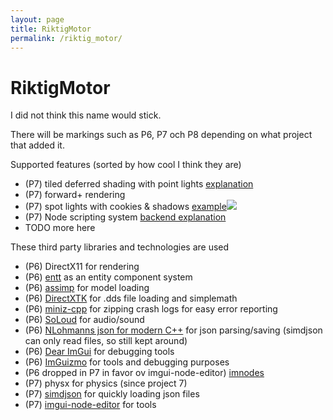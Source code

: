 ```yaml
---
layout: page
title: RiktigMotor
permalink: /riktig_motor/
---
```


RiktigMotor
===========
I did not think this name would stick.  

There will be markings such as P6, P7 och P8 depending on what project that added it.

Supported features (sorted by how cool I think they are)
* (P7) tiled deferred shading with point lights [explanation](/project7/update/2021/04/07/project7-point-lights.html)
* (P7) forward+ rendering
* (P7) spot lights with cookies & shadows <a class="link" href="/images/project7_spotlight_shadow_and_cookie.gif">example<img class="preview" src="/images/project7_spotlight_shadow_and_cookie.gif"></a>
* (P7) Node scripting system [backend explanation](/project7/update/2021/04/11/node-system.html)
* TODO more here

These third party libraries and technologies are used
* (P6) DirectX11 for rendering
* (P6) [entt](https://github.com/skypjack/entt) as an entity component system 
* (P6) [assimp](http://assimp.org/) for model loading
* (P6) [DirectXTK](https://github.com/Microsoft/DirectXTK) for .dds file loading and simplemath
* (P6) [miniz-cpp](https://github.com/tfussell/miniz-cpp) for zipping crash logs for easy error reporting
* (P6) [SoLoud](https://sol.gfxile.net/soloud/) for audio/sound
* (P6) [NLohmanns json for modern C++](https://github.com/nlohmann/json) for json parsing/saving (simdjson can only read files, so still kept around)
* (P6) [Dear ImGui](https://github.com/ocornut/imgui) for debugging tools
* (P6) [ImGuizmo](https://github.com/CedricGuillemet/ImGuizmo) for tools and debugging purposes
* (P6 dropped in P7 in favor ov imgui-node-editor) [imnodes](https://github.com/Nelarius/imnodes)
* (P7) physx for physics (since project 7)
* (P7) [simdjson](https://simdjson.org/) for quickly loading json files
* (P7) [imgui-node-editor](https://github.com/thedmd/imgui-node-editor) for tools